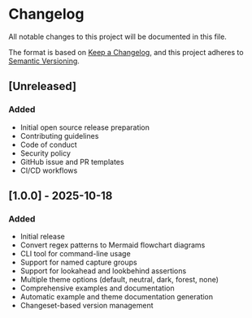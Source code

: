 # Changelog

All notable changes to this project will be documented in this file.

The format is based on [Keep a Changelog](https://keepachangelog.com/en/1.0.0/),
and this project adheres to [Semantic Versioning](https://semver.org/spec/v2.0.0.html).

## [Unreleased]

### Added

- Initial open source release preparation
- Contributing guidelines
- Code of conduct
- Security policy
- GitHub issue and PR templates
- CI/CD workflows

## [1.0.0] - 2025-10-18

### Added

- Initial release
- Convert regex patterns to Mermaid flowchart diagrams
- CLI tool for command-line usage
- Support for named capture groups
- Support for lookahead and lookbehind assertions
- Multiple theme options (default, neutral, dark, forest, none)
- Comprehensive examples and documentation
- Automatic example and theme documentation generation
- Changeset-based version management
